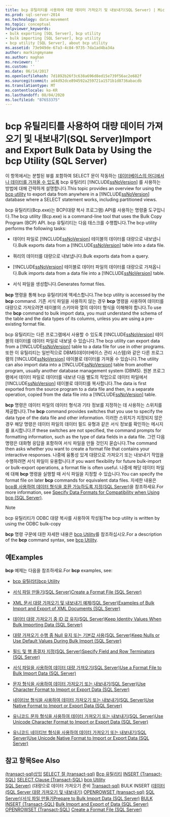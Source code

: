 ```yaml
---
title: bcp 유틸리티를 사용하여 대량 데이터 가져오기 및 내보내기(SQL Server) | Microsoft 문서
ms.prod: sql-server-2014
ms.technology: data-movement
ms.topic: conceptual
helpviewer_keywords:
- bulk exporting [SQL Server], bcp utility
- bulk importing [SQL Server], bcp utility
- bcp utility [SQL Server], about bcp utility
ms.assetid: 73e949de-67a3-4c84-9735-7da1ad4ba34a
author: markingmyname
ms.author: maghan
ms.reviewer: ''
ms.custom: ''
ms.date: 06/14/2017
ms.openlocfilehash: 7d1892b26f3c638a696d8ed15e739f56ac2e682f
ms.sourcegitcommit: ad4d92dce894592a259721a1571b1d8736abacdb
ms.translationtype: MT
ms.contentlocale: ko-KR
ms.lasthandoff: 08/04/2020
ms.locfileid: "87653375"
---
```

# <a name="import-and-export-bulk-data-by-using-the-bcp-utility-sql-server"></a><span data-ttu-id="a7132-102">bcp 유틸리티를 사용하여 대량 데이터 가져오기 및 내보내기(SQL Server)</span><span class="sxs-lookup"><span data-stu-id="a7132-102">Import and Export Bulk Data by Using the bcp Utility (SQL Server)</span></span>

<span data-ttu-id="a7132-103">이 항목에서는 분할된 뷰를 포함하여 SELECT 문이 작동하는 [데이터베이스의 어디에서나 데이터를 가져올 수 있도록](../../tools/bcp-utility.md) bcp 유틸리티 [!INCLUDE[ssNoVersion](../../includes/ssnoversion-md.md)] 를 사용하는 방법에 대해 간략하게 설명합니다.</span><span class="sxs-lookup"><span data-stu-id="a7132-103">This topic provides an overview for using the [bcp utility](../../tools/bcp-utility.md) to export data from anywhere in a [!INCLUDE[ssNoVersion](../../includes/ssnoversion-md.md)] database where a SELECT statement works, including partitioned views.</span></span>  
  
 <span data-ttu-id="a7132-104">bcp 유틸리티(Bcp.exe)는 BCP(대량 복사 프로그램) API를 사용하는 명령줄 도구입니다.</span><span class="sxs-lookup"><span data-stu-id="a7132-104">The bcp utility (Bcp.exe) is a command-line tool that uses the Bulk Copy Program (BCP) API.</span></span> <span data-ttu-id="a7132-105">bcp 유틸리티는 다음 태스크를 수행합니다.</span><span class="sxs-lookup"><span data-stu-id="a7132-105">The bcp utility performs the following tasks:</span></span>  
  
-   <span data-ttu-id="a7132-106">데이터 파일로 [!INCLUDE[ssNoVersion](../../includes/ssnoversion-md.md)] 테이블의 데이터를 대량으로 내보냅니다.</span><span class="sxs-lookup"><span data-stu-id="a7132-106">Bulk exports data from a [!INCLUDE[ssNoVersion](../../includes/ssnoversion-md.md)] table into a data file.</span></span>  
  
-   <span data-ttu-id="a7132-107">쿼리의 데이터를 대량으로 내보냅니다.</span><span class="sxs-lookup"><span data-stu-id="a7132-107">Bulk exports data from a query.</span></span>  
  
-   <span data-ttu-id="a7132-108">[!INCLUDE[ssNoVersion](../../includes/ssnoversion-md.md)] 테이블로 데이터 파일의 데이터를 대량으로 가져옵니다.</span><span class="sxs-lookup"><span data-stu-id="a7132-108">Bulk imports data from a data file into a [!INCLUDE[ssNoVersion](../../includes/ssnoversion-md.md)] table.</span></span>  
  
-   <span data-ttu-id="a7132-109">서식 파일을 생성합니다.</span><span class="sxs-lookup"><span data-stu-id="a7132-109">Generates format files.</span></span>  
  
 <span data-ttu-id="a7132-110">**bcp** 명령을 통해 bcp 유틸리티에 액세스합니다.</span><span class="sxs-lookup"><span data-stu-id="a7132-110">The bcp utility is accessed by the **bcp** command.</span></span> <span data-ttu-id="a7132-111">기존 서식 파일을 사용하지 않는 경우 **bcp** 명령을 사용하여 데이터를 대량으로 가져오려면 테이블의 스키마와 열의 데이터 형식을 이해해야 합니다.</span><span class="sxs-lookup"><span data-stu-id="a7132-111">To use the **bcp** command to bulk import data, you must understand the schema of the table and the data types of its columns, unless you are using a pre-existing format file.</span></span>  
  
 <span data-ttu-id="a7132-112">bcp 유틸리티는 다른 프로그램에서 사용할 수 있도록 [!INCLUDE[ssNoVersion](../../includes/ssnoversion-md.md)] 테이블의 데이터를 데이터 파일로 내보낼 수 있습니다.</span><span class="sxs-lookup"><span data-stu-id="a7132-112">The bcp utility can export data from a [!INCLUDE[ssNoVersion](../../includes/ssnoversion-md.md)] table to a data file for use in other programs.</span></span> <span data-ttu-id="a7132-113">또한 이 유틸리티는 일반적으로 DBMS(데이터베이스 관리 시스템)와 같은 다른 프로그램의 [!INCLUDE[ssNoVersion](../../includes/ssnoversion-md.md)] 테이블로 데이터를 가져올 수 있습니다.</span><span class="sxs-lookup"><span data-stu-id="a7132-113">The utility can also import data into a [!INCLUDE[ssNoVersion](../../includes/ssnoversion-md.md)] table from another program, usually another database management system (DBMS).</span></span> <span data-ttu-id="a7132-114">원본 프로그램에서 데이터 파일로 데이터를 내보낸 다음 별도의 작업으로 데이터 파일에서 [!INCLUDE[ssNoVersion](../../includes/ssnoversion-md.md)] 테이블로 데이터를 복사합니다.</span><span class="sxs-lookup"><span data-stu-id="a7132-114">The data is first exported from the source program to a data file and then, in a separate operation, copied from the data file into a [!INCLUDE[ssNoVersion](../../includes/ssnoversion-md.md)] table.</span></span>  
  
 <span data-ttu-id="a7132-115">**bcp** 명령은 데이터 파일의 데이터 형식과 기타 정보를 지정하는 데 사용하는 스위치를 제공합니다.</span><span class="sxs-lookup"><span data-stu-id="a7132-115">The **bcp** command provides switches that you use to specify the data type of the data file and other information.</span></span> <span data-ttu-id="a7132-116">이러한 스위치가 지정되지 않은 경우 해당 명령은 데이터 파일의 데이터 필드 유형과 같은 서식 정보를 확인하는 메시지를 표시합니다.</span><span class="sxs-lookup"><span data-stu-id="a7132-116">If these switches are not specified, the command prompts for formatting information, such as the type of data fields in a data file.</span></span> <span data-ttu-id="a7132-117">그런 다음 명령은 대화형 응답을 포함하여 서식 파일을 만들 것인지 묻습니다.</span><span class="sxs-lookup"><span data-stu-id="a7132-117">The command then asks whether you want to create a format file that contains your interactive responses.</span></span> <span data-ttu-id="a7132-118">나중에 융통성 있게 대량으로 가져오기 또는 내보내기 작업을 수행하려면 서식 파일이 유용합니다.</span><span class="sxs-lookup"><span data-stu-id="a7132-118">If you want flexibility for future bulk-import or bulk-export operations, a format file is often useful.</span></span> <span data-ttu-id="a7132-119">나중에 해당 데이터 파일에 대해 **bcp** 명령을 실행할 때 서식 파일을 지정할 수 있습니다.</span><span class="sxs-lookup"><span data-stu-id="a7132-119">You can specify the format file on later **bcp** commands for equivalent data files.</span></span> <span data-ttu-id="a7132-120">자세한 내용은 [bcp를 사용하여 데이터 형식을 호환 가능하도록 지정&#40;SQL Server&#41;](specify-data-formats-for-compatibility-when-using-bcp-sql-server.md)을 참조하세요.</span><span class="sxs-lookup"><span data-stu-id="a7132-120">For more information, see [Specify Data Formats for Compatibility when Using bcp &#40;SQL Server&#41;](specify-data-formats-for-compatibility-when-using-bcp-sql-server.md).</span></span>  
  
> [!NOTE]  
>  <span data-ttu-id="a7132-121">bcp 유틸리티가 ODBC 대량 복사를 사용하여 작성됨</span><span class="sxs-lookup"><span data-stu-id="a7132-121">The bcp utility is written by using the ODBC bulk-copy</span></span>  
  
 <span data-ttu-id="a7132-122">**bcp** 명령 구문에 대한 자세한 내용은 [bcp Utility](../../tools/bcp-utility.md)를 참조하십시오.</span><span class="sxs-lookup"><span data-stu-id="a7132-122">For a description of the **bcp** command syntax, see [bcp Utility](../../tools/bcp-utility.md).</span></span>  
  
## <a name="examples"></a><span data-ttu-id="a7132-123">예</span><span class="sxs-lookup"><span data-stu-id="a7132-123">Examples</span></span>

 <span data-ttu-id="a7132-124">**bcp** 예제는 다음을 참조하세요.</span><span class="sxs-lookup"><span data-stu-id="a7132-124">For **bcp** examples, see:</span></span>  
  
-   [<span data-ttu-id="a7132-125">bcp 유틸리티</span><span class="sxs-lookup"><span data-stu-id="a7132-125">bcp Utility</span></span>](../../tools/bcp-utility.md)  
  
-   [<span data-ttu-id="a7132-126">서식 파일 만들기&#40;SQL Server&#41;</span><span class="sxs-lookup"><span data-stu-id="a7132-126">Create a Format File &#40;SQL Server&#41;</span></span>](create-a-format-file-sql-server.md)  
  
-   [<span data-ttu-id="a7132-127">XML 문서 대량 가져오기 및 내보내기 예제&#40;SQL Server&#41;</span><span class="sxs-lookup"><span data-stu-id="a7132-127">Examples of Bulk Import and Export of XML Documents &#40;SQL Server&#41;</span></span>](examples-of-bulk-import-and-export-of-xml-documents-sql-server.md)  
  
-   [<span data-ttu-id="a7132-128">데이터 대량 가져오기 중 ID 값 유지&#40;SQL Server&#41;</span><span class="sxs-lookup"><span data-stu-id="a7132-128">Keep Identity Values When Bulk Importing Data &#40;SQL Server&#41;</span></span>](keep-identity-values-when-bulk-importing-data-sql-server.md)  
  
-   [<span data-ttu-id="a7132-129">대량 가져오기 수행 중 Null 유지 또는 기본값 사용&#40;SQL Server&#41;</span><span class="sxs-lookup"><span data-stu-id="a7132-129">Keep Nulls or Use Default Values During Bulk Import &#40;SQL Server&#41;</span></span>](keep-nulls-or-use-default-values-during-bulk-import-sql-server.md)  
  
-   [<span data-ttu-id="a7132-130">필드 및 행 종결자 지정&#40;SQL Server&#41;</span><span class="sxs-lookup"><span data-stu-id="a7132-130">Specify Field and Row Terminators &#40;SQL Server&#41;</span></span>](specify-field-and-row-terminators-sql-server.md)  
  
-   [<span data-ttu-id="a7132-131">서식 파일을 사용하여 데이터 대량 가져오기&#40;SQL Server&#41;</span><span class="sxs-lookup"><span data-stu-id="a7132-131">Use a Format File to Bulk Import Data &#40;SQL Server&#41;</span></span>](use-a-format-file-to-bulk-import-data-sql-server.md)  
  
-   [<span data-ttu-id="a7132-132">문자 형식을 사용하여 데이터 가져오기 또는 내보내기&#40;SQL Server&#41;</span><span class="sxs-lookup"><span data-stu-id="a7132-132">Use Character Format to Import or Export Data &#40;SQL Server&#41;</span></span>](use-character-format-to-import-or-export-data-sql-server.md)  
  
-   [<span data-ttu-id="a7132-133">네이티브 형식을 사용하여 데이터 가져오기 또는 내보내기&#40;SQL Server&#41;</span><span class="sxs-lookup"><span data-stu-id="a7132-133">Use Native Format to Import or Export Data &#40;SQL Server&#41;</span></span>](use-native-format-to-import-or-export-data-sql-server.md)  
  
-   [<span data-ttu-id="a7132-134">유니코드 문자 형식을 사용하여 데이터 가져오기 또는 내보내기&#40;SQL Server&#41;</span><span class="sxs-lookup"><span data-stu-id="a7132-134">Use Unicode Character Format to Import or Export Data &#40;SQL Server&#41;</span></span>](use-unicode-character-format-to-import-or-export-data-sql-server.md)  
  
-   [<span data-ttu-id="a7132-135">유니코드 네이티브 형식을 사용하여 데이터 가져오기 또는 내보내기&#40;SQL Server&#41;</span><span class="sxs-lookup"><span data-stu-id="a7132-135">Use Unicode Native Format to Import or Export Data &#40;SQL Server&#41;</span></span>](use-unicode-native-format-to-import-or-export-data-sql-server.md)  

## <a name="see-also"></a><span data-ttu-id="a7132-136">참고 항목</span><span class="sxs-lookup"><span data-stu-id="a7132-136">See Also</span></span>

<span data-ttu-id="a7132-137">[&#40;transact-sql&#41;삽입](/sql/t-sql/statements/insert-transact-sql) 
 [SELECT 절 &#40;transact-sql&#41;](/sql/t-sql/queries/select-clause-transact-sql) 
 [Bcp 유틸리티](../../tools/bcp-utility.md) </span><span class="sxs-lookup"><span data-stu-id="a7132-137">[INSERT &#40;Transact-SQL&#41;](/sql/t-sql/statements/insert-transact-sql)
[SELECT Clause &#40;Transact-SQL&#41;](/sql/t-sql/queries/select-clause-transact-sql)
[bcp Utility](../../tools/bcp-utility.md) </span></span>  
<span data-ttu-id="a7132-138">[SQL Server&#41;](prepare-to-bulk-import-data-sql-server.md) 
 &#40;대량으로 데이터 가져오기 준비 [Transact-sql&#41;](/sql/t-sql/statements/bulk-insert-transact-sql) 
 BULK INSERT &#40;[데이터 &#40;SQL Server 대량 가져오기 및 내보내기&#41;](bulk-import-and-export-of-data-sql-server.md) 
 [OPENROWSET &#40;transact-sql&#41;](/sql/t-sql/functions/openrowset-transact-sql) 
 [SQL Server&#41;&#40;서식 파일 만들기](create-a-format-file-sql-server.md)</span><span class="sxs-lookup"><span data-stu-id="a7132-138">[Prepare to Bulk Import Data &#40;SQL Server&#41;](prepare-to-bulk-import-data-sql-server.md)
[BULK INSERT &#40;Transact-SQL&#41;](/sql/t-sql/statements/bulk-insert-transact-sql)
[Bulk Import and Export of Data &#40;SQL Server&#41;](bulk-import-and-export-of-data-sql-server.md)
[OPENROWSET &#40;Transact-SQL&#41;](/sql/t-sql/functions/openrowset-transact-sql)
[Create a Format File &#40;SQL Server&#41;](create-a-format-file-sql-server.md)</span></span>
